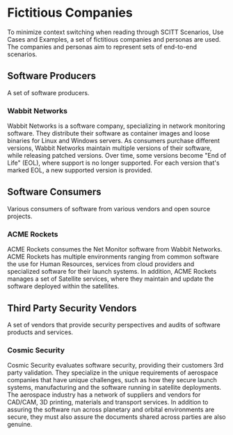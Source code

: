 # Fictitious Companies

To minimize context switching when reading through SCITT Scenarios, Use Cases and Examples, a set of fictitious companies and personas are used.
The companies and personas aim to represent sets of end-to-end scenarios.

## Software Producers

A set of software producers.

### Wabbit Networks
Wabbit Networks is a software company, specializing in network monitoring software.
They distribute their software as container images and loose binaries for Linux and Windows servers.
As consumers purchase different versions, Wabbit Networks maintain multiple versions of their software, while releasing patched versions.
Over time, some versions become "End of Life" (EOL), where support is no longer supported.
For each version that's marked EOL, a new supported version is provided.

## Software Consumers

Various consumers of software from various vendors and open source projects.

### ACME Rockets

ACME Rockets consumes the Net Monitor software from Wabbit Networks.
ACME Rockets has multiple environments ranging from common software the use for Human Resources, services from cloud providers and specialized software for their launch systems.
In addition, ACME Rockets manages a set of Satellite services, where they maintain and update the software deployed within the satellites.

## Third Party Security Vendors

A set of vendors that provide security perspectives and audits of software products and services.

### Cosmic Security

Cosmic Security evaluates software security, providing their customers 3rd party validation.
They specialize in the unique requirements of aerospace companies that have unique challenges, such as how they secure launch systems, manufacturing and the software running in satellite deployments.
The aerospace industry has a network of suppliers and vendors for CAD/CAM, 3D printing, materials and transport services.
In addition to assuring the software run across planetary and orbital environments are secure, they must also assure the documents shared across parties are also genuine.
